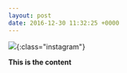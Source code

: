 ```yaml
---
layout: post
date: 2016-12-30 11:32:25 +0000
---
```


![](/media/IG2016-12-30-41546.jpg){:class="instagram"}

<b>This is the content</b>